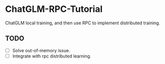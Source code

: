 # ChatGLM-RPC-Tutorial
ChatGLM local training, and then use RPC to implement distributed training.

## TODO

- [ ] Solve out-of-memory issue.
- [ ] Integrate with rpc distributed learning.
